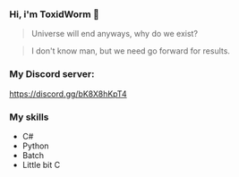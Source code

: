 ### Hi, i'm **ToxidWorm** 👋

> Universe will end anyways, why do we exist?

> I don't know man, but we need go forward for results.

### My Discord server:
https://discord.gg/bK8X8hKpT4

### My skills
- C#
- Python
- Batch
- Little bit C
